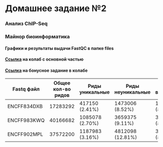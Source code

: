 # Домашнее задание №2 
### Анализ ChIP-Seq
### Майнор биоинформатика

#### Графики и результаты выдачи FastQC в папке files
#### [Ссылка](https://colab.research.google.com/drive/10yiTXD_kCj7P0BEzCJt2P9eQIPPrtyLX?usp=sharing) на колаб с основной частью
#### [Ссылка](https://colab.research.google.com/drive/1UaofFq8Pje0yJ6u8wfi4Prd-XjX29t2j?usp=sharing) на бонусное задание в колабе

| Fastq файл | Общее кол-во ридов | Риды уникальные | Риды неуникальные | Риды не выравнились |
| ------------- | ------------- | ------------- | ------------- | ------------- |
| ENCFF834DXB | 17283292 | 417150 (2.41%) | 1473006 (8.52%) | 15393136 (89.06%) |
| ENCFF983KWQ | 40166682 | 1085078 (2.70%) | 3659375 (9.11%) | 35422229 (88.19%) |
| ENCFF902MPL | 37572200 | 1187983 (3.16%) | 4812098 (12.81%) | 31572119 (84.03%) |
